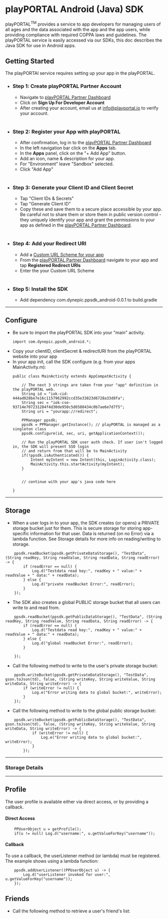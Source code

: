 # <b>playPORTAL Android (Java) SDK</b></br>
playPORTAL<sup>TM</sup> provides a service to app developers for managing users of all ages and the data associated with the app and the app users, while providing compliance with required COPPA laws and guidelines. The playPORTAL service is easily accessed via our SDKs, this doc describes the Java SDK for use in Android apps.


## Getting Started
The playPORTAl service requires setting up your app in the playPORTAL.

* ### <b>Step 1:</b> Create playPORTAL Partner Account

	* Navigate to [playPORTAL Partner Dashboard](https://partner.iokids.net)
	* Click on <b>Sign Up For Developer Account</b>
	* After creating your account, email us at [info@playportal.io](mailto:info@playportal.io?subject=Developer%20Sandbox%20Access%20Request) to verify your account.
  </br>

* ### <b>Step 2:</b> Register your App with playPORTAL

	* After confirmation, log in to the [playPORTAL Partner Dashboard](https://partner.iokids.net)
	* In the left navigation bar click on the <b>Apps</b> tab.
	* In the <b>Apps</b> panel, click on the "+ Add App" button.
	* Add an icon, name & description for your app.
	* For "Environment" leave "Sandbox" selected.
	* Click "Add App"
  </br>

* ### <b>Step 3:</b> Generate your Client ID and Client Secret

	* Tap "Client IDs & Secrets"
	* Tap "Generate Client ID"
	* Copy these and save them to a secure place accessible by your app. Be careful not to share them or store them in public version control - they uniquely identify your app and grant the permissions to your app as defined in the [playPORTAL Partner Dashboard](https://partner.iokids.net).
  </br>

* ### <b>Step 4:</b> Add your Redirect URI

	* Add a [Custom URL Scheme for your app](https://developer.apple.com/documentation/uikit/core_app/communicating_with_other_apps_using_custom_urls?language=objc)
	* From the [playPORTAL Partner Dashboard](https://partner.iokids.net) navigate to your app and tap <b>Registered Redirect URIs</b>
	* Enter the your Custom URL Scheme
  </br>

* ### <b>Step 5:</b> Install the SDK
	* Add dependency com.dynepic.ppsdk_android-0.0.1 to build.gradle

---
## Configure
* Be sure to import the playPORTAL SDK into your "main" activity. 
	```
	import com.dynepic.ppsdk_android.*;
	```
* Copy your clientID, clientSecret & redirectURI from the playPORTAL website into your app
* In your app init, call the SDK configure (e.g. from your apps MainActivity.m):
	```
    public class MainActivity extends AppCompatActivity {

        // The next 3 strings are taken from your "app" definition in the playPORTAL web.
        String id = "iok-cid-444ad028be7e16c1157962992ccd35e33823d6728a33d8fa";
        String sec = "iok-cse-93714e707231284f4d30de950c5d6580434c0b7ae6e7d7f5";
        String uri = "yourapp://redirect";
	      
        PPManager ppsdk;
        ppsdk = PPManager.getInstance(); // playPORTAL is managed as a singleton class
        ppsdk.configure(id, sec, uri, getApplicationContext());

        // Run the playPORTAL SDK user auth check. If user isn't logged in, the SDK will present SSO login
        // and return from that will be to MainActivity
        if(!ppsdk.isAuthenticated()) {
			Intent myIntent = new Intent(this, LoginActivity.class);
            MainActivity.this.startActivity(myIntent);
        }


        // continue with your app's java code here
        
	}
	```

---
## Storage
* When a user logs in to your app, the SDK creates (or opens) a PRIVATE storage bucket just for them. This is secure storage for storing app-specific information for that user.
Data is returned (on no Error) via a lambda function. See Storage details for more info on reading/writing to storage.
```
	ppsdk.readBucket(ppsdk.getPrivateDataStorage(), "TestData", (String readKey, String readValue, String readData, String readError) -> {
		if (readError == null) {
			Log.d("Testdata read key:", readKey + " value:" + readValue + " data:" + readData);
		} else {
    		Log.d("private readBucket Error:", readError);
		}
	});
```

* The SDK also creates a global PUBLIC storage bucket that all users can write to and read from.
```
	ppsdk.readBucket(ppsdk.getPublicDataStorage(), "TestData", (String readKey, String readValue, String readData, String readError) -> {
		if (readError == null) {
			Log.d("Testdata read key:", readKey + " value:" + readValue + " data:" + readData);
		} else {
    		Log.d("global readBucket Error:", readError);
		}

	});
```
* Call the following method to write to the user's private storage bucket:
```
    ppsdk.writeBucket(ppsdk.getPrivateDataStorage(), "TestData", gson.toJson(td), false, (String writeKey, String writeValue, String writeData, String writeError) -> {
		if (writeError != null) {
			Log.e("Error writing data to global bucket:", writeError);
		}
	});
```

* Call the following method to write to the global public storage bucket:
```
	ppsdk.writeBucket(ppsdk.getPublicDataStorage(), "TestData", gson.toJson(td), false, (String writeKey, String writeValue, String writeData, String writeError) -> {
    		if (writeError != null) {
    			Log.e("Error writing data to global bucket:", writeError);
    		}
    	});
```
---

### Storage Details

---

## Profile
The user profile is available either via direct access, or by providing a callback.

#### Direct Access
```
	PPUserObject u = getProfile();
	if(u != null) Log.d("username:", u.getValueForKey("username"));	
```

#### Callback 
To use a callback, the userListener method (or lambda) must be registered. The example shows using a lambda function:
```
	ppsdk.addUserListener((PPUserObject u) -> {
		Log.d("userListener invoked for user:", u.getValueForKey("username"));
	});
```
## Friends
* Call the following method to retrieve a user's friend's list:
```
```
